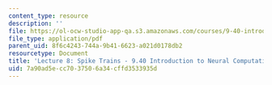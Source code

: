 ```yaml
---
content_type: resource
description: ''
file: https://ol-ocw-studio-app-qa.s3.amazonaws.com/courses/9-40-introduction-to-neural-computation-spring-2018/7a90ad5ecc7037506a34cffd3533935d_MIT9_40S18_Lec08.pdf
file_type: application/pdf
parent_uid: 8f6c4243-744a-9b41-6623-a021d0178db2
resourcetype: Document
title: 'Lecture 8: Spike Trains - 9.40 Introduction to Neural Computation'
uid: 7a90ad5e-cc70-3750-6a34-cffd3533935d
---
```

